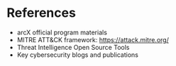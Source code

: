 # References

- arcX official program materials
- MITRE ATT&CK framework: https://attack.mitre.org/
- Threat Intelligence Open Source Tools
- Key cybersecurity blogs and publications
